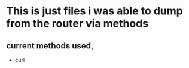 # This is just files i was able to dump from the router via methods

## current methods used,
- curl

